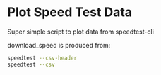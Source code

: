 # Plot Speed Test Data

Super simple script to plot data from speedtest-cli

download_speed is produced from:
```bash
speedtest --csv-header
speedtest --csv
```